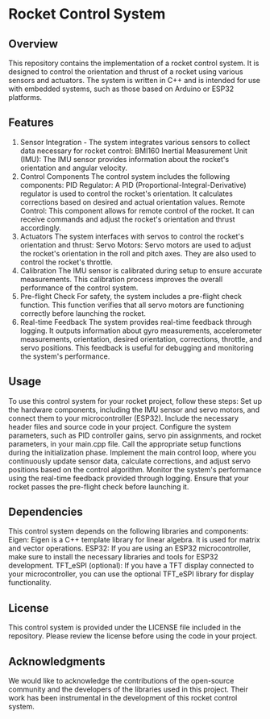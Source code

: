 # Rocket Control System
## Overview
This repository contains the implementation of a rocket control system. It is designed to control the orientation and thrust of a rocket using various sensors and actuators. The system is written in C++ and is intended for use with embedded systems, such as those based on Arduino or ESP32 platforms.

## Features
1. Sensor Integration - The system integrates various sensors to collect data necessary for rocket control:
BMI160 Inertial Measurement Unit (IMU): The IMU sensor provides information about the rocket's orientation and angular velocity.
2. Control Components
The control system includes the following components:
PID Regulator: A PID (Proportional-Integral-Derivative) regulator is used to control the rocket's orientation. It calculates corrections based on desired and actual orientation values.
Remote Control: This component allows for remote control of the rocket. It can receive commands and adjust the rocket's orientation and thrust accordingly.
3. Actuators
The system interfaces with servos to control the rocket's orientation and thrust:
Servo Motors: Servo motors are used to adjust the rocket's orientation in the roll and pitch axes. They are also used to control the rocket's throttle.
4. Calibration
The IMU sensor is calibrated during setup to ensure accurate measurements. This calibration process improves the overall performance of the control system.
5. Pre-flight Check
For safety, the system includes a pre-flight check function. This function verifies that all servo motors are functioning correctly before launching the rocket.
6. Real-time Feedback
The system provides real-time feedback through logging. It outputs information about gyro measurements, accelerometer measurements, orientation, desired orientation, corrections, throttle, and servo positions. This feedback is useful for debugging and monitoring the system's performance.

## Usage
To use this control system for your rocket project, follow these steps:
Set up the hardware components, including the IMU sensor and servo motors, and connect them to your microcontroller (ESP32).
Include the necessary header files and source code in your project.
Configure the system parameters, such as PID controller gains, servo pin assignments, and rocket parameters, in your main.cpp file.
Call the appropriate setup functions during the initialization phase.
Implement the main control loop, where you continuously update sensor data, calculate corrections, and adjust servo positions based on the control algorithm.
Monitor the system's performance using the real-time feedback provided through logging.
Ensure that your rocket passes the pre-flight check before launching it.

## Dependencies
This control system depends on the following libraries and components:
Eigen: Eigen is a C++ template library for linear algebra. It is used for matrix and vector operations.
ESP32: If you are using an ESP32 microcontroller, make sure to install the necessary libraries and tools for ESP32 development.
TFT_eSPI (optional): If you have a TFT display connected to your microcontroller, you can use the optional TFT_eSPI library for display functionality.

## License
This control system is provided under the LICENSE file included in the repository. Please review the license before using the code in your project.

## Acknowledgments
We would like to acknowledge the contributions of the open-source community and the developers of the libraries used in this project. Their work has been instrumental in the development of this rocket control system.